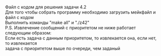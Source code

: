 Файл с кодом для решения задачи 4.2  
Для того чтобы собрать программу необходимо загрузить мейкфайл и файл с кодом  
Выполнить команды "make all" и "./z42"  
P.S. Извлечение сообщений с приоритетом не ниже работает следующим образом:  
Если есть задача с данным приоритетом, то извлекается она, если нет, то извлекается  
задача с приоритетом выше по очереди, чем заданый
